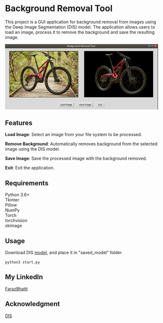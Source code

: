 # Background Removal Tool
This project is a GUI application for background removal from images using the Deep Image Segmentation (DIS) model.
The application allows users to load an image, process it to remove the background and save the resulting image.


![alt text](https://github.com/farazBhatti/bg_remove_GUI/blob/main/images/displayImage.png)

## Features
**Load Image**: Select an image from your file system to be processed.

**Remove Background**: Automatically removes background from the selected image using the DIS model.

**Save Image**: Save the processed image with the background removed.

**Exit**: Exit the application.

## Requirements
Python 3.6+ <br />
Tkinter  <br />
Pillow <br />
NumPy <br />
Torch <br />
torchvision <br />
skimage <br />

## Usage

Download DIS [model](https://drive.google.com/file/d/1XHIzgTzY5BQHw140EDIgwIb53K659ENH/view),  and place it in "saved_model" folder.

`python3 start.py `

### 




## My LinkedIn
[FarazBhatti](https://www.linkedin.com/in/farazahmadbhatti/)

## Acknowledgment
[DIS](https://github.com/xuebinqin/DIS)

